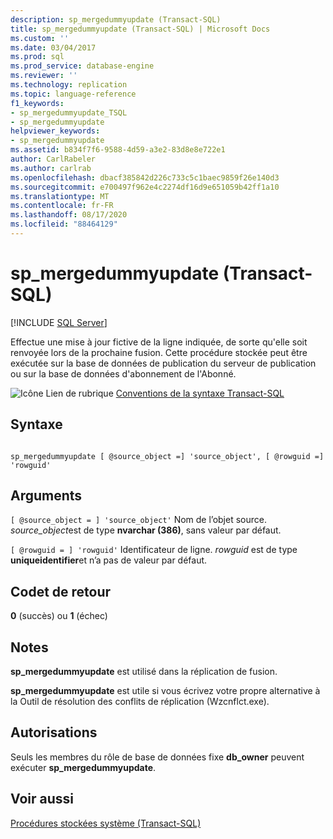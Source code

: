 ```yaml
---
description: sp_mergedummyupdate (Transact-SQL)
title: sp_mergedummyupdate (Transact-SQL) | Microsoft Docs
ms.custom: ''
ms.date: 03/04/2017
ms.prod: sql
ms.prod_service: database-engine
ms.reviewer: ''
ms.technology: replication
ms.topic: language-reference
f1_keywords:
- sp_mergedummyupdate_TSQL
- sp_mergedummyupdate
helpviewer_keywords:
- sp_mergedummyupdate
ms.assetid: b834f7f6-9588-4d59-a3e2-83d8e8e722e1
author: CarlRabeler
ms.author: carlrab
ms.openlocfilehash: dbacf385842d226c733c5c1baec9859f26e140d3
ms.sourcegitcommit: e700497f962e4c2274df16d9e651059b42ff1a10
ms.translationtype: MT
ms.contentlocale: fr-FR
ms.lasthandoff: 08/17/2020
ms.locfileid: "88464129"
---
```

# <a name="sp_mergedummyupdate-transact-sql"></a>sp_mergedummyupdate (Transact-SQL)
[!INCLUDE [SQL Server](../../includes/applies-to-version/sqlserver.md)]

  Effectue une mise à jour fictive de la ligne indiquée, de sorte qu'elle soit renvoyée lors de la prochaine fusion. Cette procédure stockée peut être exécutée sur la base de données de publication du serveur de publication ou sur la base de données d'abonnement de l'Abonné.  
  
 ![Icône Lien de rubrique](../../database-engine/configure-windows/media/topic-link.gif "Icône du lien de rubrique") [Conventions de la syntaxe Transact-SQL](../../t-sql/language-elements/transact-sql-syntax-conventions-transact-sql.md)  
  
## <a name="syntax"></a>Syntaxe  
  
```  
  
sp_mergedummyupdate [ @source_object =] 'source_object', [ @rowguid =] 'rowguid'  
```  
  
## <a name="arguments"></a>Arguments  
`[ @source_object = ] 'source_object'` Nom de l’objet source. *source_object*est de type **nvarchar (386)**, sans valeur par défaut.  
  
`[ @rowguid = ] 'rowguid'` Identificateur de ligne. *rowguid* est de type **uniqueidentifier**et n’a pas de valeur par défaut.  
  
## <a name="return-code-values"></a>Codet de retour  
 **0** (succès) ou **1** (échec)  
  
## <a name="remarks"></a>Notes  
 **sp_mergedummyupdate** est utilisé dans la réplication de fusion.  
  
 **sp_mergedummyupdate** est utile si vous écrivez votre propre alternative à la Outil de résolution des conflits de réplication (Wzcnflct.exe).  
  
## <a name="permissions"></a>Autorisations  
 Seuls les membres du rôle de base de données fixe **db_owner** peuvent exécuter **sp_mergedummyupdate**.  
  
## <a name="see-also"></a>Voir aussi  
 [Procédures stockées système &#40;Transact-SQL&#41;](../../relational-databases/system-stored-procedures/system-stored-procedures-transact-sql.md)  
  
  
